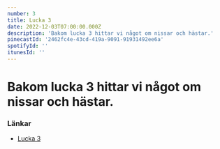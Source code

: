 ```yaml
---
number: 3
title: Lucka 3
date: 2022-12-03T07:00:00.000Z
description: 'Bakom lucka 3 hittar vi något om nissar och hästar.'
pinecastId: '2462fc4e-43cd-419a-9091-91931492ee6a'
spotifyId: ''
itunesId: ''
---
```


# Bakom lucka 3 hittar vi något om nissar och hästar.

### Länkar

- [Lucka 3](https://frontend.horse/)
